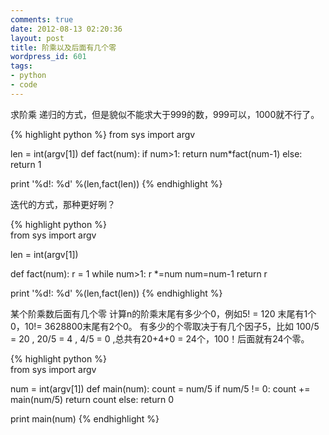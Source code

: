 ```yaml
---
comments: true
date: 2012-08-13 02:20:36
layout: post
title: 阶乘以及后面有几个零
wordpress_id: 601
tags:
- python
- code
---
```

<style type="text/css">@import url(/media/css/pygments.css);</style>


求阶乘 递归的方式，但是貌似不能求大于999的数，999可以，1000就不行了。

    
{% highlight python %}
from sys import argv

len = int(argv[1])
def fact(num):
    if num>1:
    	return num*fact(num-1)
    else:
    	return 1

print '%d!: %d' %(len,fact(len)) 
{% endhighlight %}    



迭代的方式，那种更好咧？

    
{% highlight python %}    
from sys import argv
    
len = int(argv[1])
    
def fact(num):
    r = 1
    while num>1:
    	r *=num
    	num=num-1
    return r
    
print '%d!: %d' %(len,fact(len))
{% endhighlight %}     




某个阶乘数后面有几个零
计算n的阶乘末尾有多少个0，例如5! = 120 末尾有1个0，10!= 3628800末尾有2个0。
有多少的个零取决于有几个因子5，比如 100/5 = 20 , 20/5 = 4 , 4/5 = 0 ,总共有20+4+0 = 24个，100！后面就有24个零。


    
{% highlight python %}     
from sys import argv
    
num   = int(argv[1])
def main(num):
    count = num/5
    if num/5 != 0:
    	count += main(num/5)
    	return count
    else:
    	return 0
    
print main(num)
{% endhighlight %}
